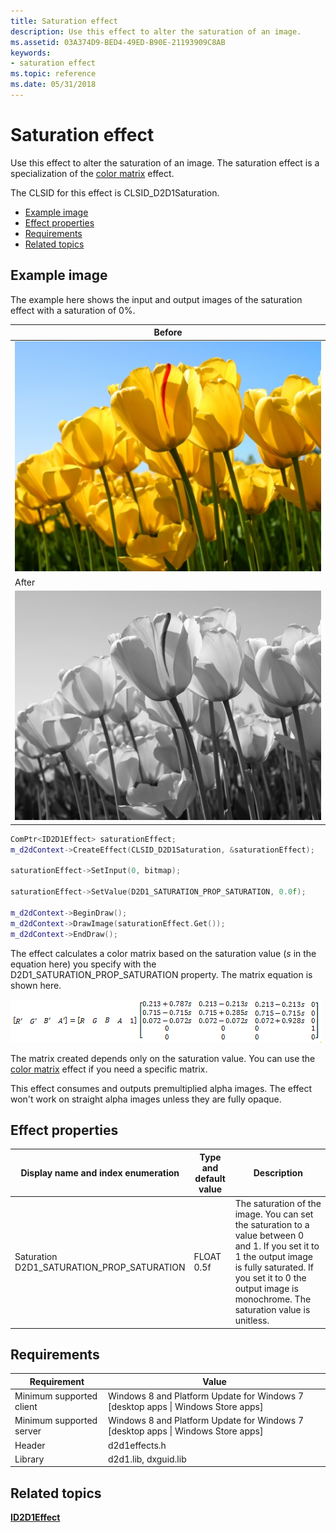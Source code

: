 ```yaml
---
title: Saturation effect
description: Use this effect to alter the saturation of an image.
ms.assetid: 03A374D9-BED4-49ED-B90E-21193909C8AB
keywords:
- saturation effect
ms.topic: reference
ms.date: 05/31/2018
---
```


# Saturation effect

Use this effect to alter the saturation of an image. The saturation effect is a specialization of the [color matrix](color-matrix.md) effect.

The CLSID for this effect is CLSID\_D2D1Saturation.

-   [Example image](#example-image)
-   [Effect properties](#effect-properties)
-   [Requirements](#requirements)
-   [Related topics](#related-topics)

## Example image

The example here shows the input and output images of the saturation effect with a saturation of 0%.



| Before                                                      |
|-------------------------------------------------------------|
| ![the image before the effect.](images/default-before.jpg)  |
| After                                                       |
| ![the image after the transform.](images/16-saturation.png) |



 


```C++
ComPtr<ID2D1Effect> saturationEffect;
m_d2dContext->CreateEffect(CLSID_D2D1Saturation, &saturationEffect);

saturationEffect->SetInput(0, bitmap);

saturationEffect->SetValue(D2D1_SATURATION_PROP_SATURATION, 0.0f);

m_d2dContext->BeginDraw();
m_d2dContext->DrawImage(saturationEffect.Get());
m_d2dContext->EndDraw();
```



The effect calculates a color matrix based on the saturation value (*s* in the equation here) you specify with the D2D1\_SATURATION\_PROP\_SATURATION property. The matrix equation is shown here.

![formula for calculating a saturation matrix.](images/saturation-formula.png)

The matrix created depends only on the saturation value. You can use the [color matrix](color-matrix.md) effect if you need a specific matrix.

This effect consumes and outputs premultiplied alpha images. The effect won't work on straight alpha images unless they are fully opaque.

## Effect properties



| Display name and index enumeration                                  | Type and default value           | Description                                                                                                                                                                                                                      |
|---------------------------------------------------------------------|----------------------------------|----------------------------------------------------------------------------------------------------------------------------------------------------------------------------------------------------------------------------------|
| Saturation<br/> D2D1\_SATURATION\_PROP\_SATURATION<br/> | FLOAT<br/> 0.5f<br/> | The saturation of the image. You can set the saturation to a value between 0 and 1. If you set it to 1 the output image is fully saturated. If you set it to 0 the output image is monochrome. The saturation value is unitless. |



 

## Requirements



| Requirement | Value |
|--------------------------|------------------------------------------------------------------------------------|
| Minimum supported client | Windows 8 and Platform Update for Windows 7 \[desktop apps \| Windows Store apps\] |
| Minimum supported server | Windows 8 and Platform Update for Windows 7 \[desktop apps \| Windows Store apps\] |
| Header                   | d2d1effects.h                                                                      |
| Library                  | d2d1.lib, dxguid.lib                                                               |



 

## Related topics

<dl> <dt>

[**ID2D1Effect**](/windows/win32/api/d2d1_1/nn-d2d1_1-id2d1effect)
</dt> </dl>

 

